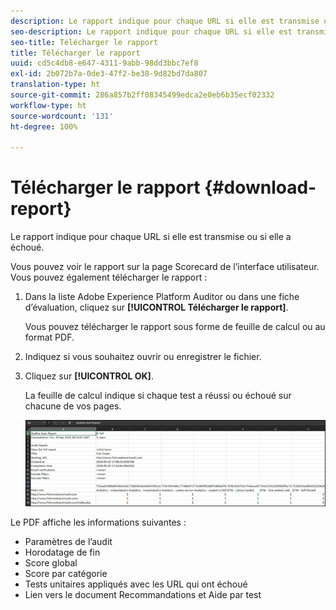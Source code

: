 ```yaml
---
description: Le rapport indique pour chaque URL si elle est transmise ou si elle a échoué.
seo-description: Le rapport indique pour chaque URL si elle est transmise ou si elle a échoué.
seo-title: Télécharger le rapport
title: Télécharger le rapport
uuid: cd5c4db8-e647-4311-9abb-98dd3bbc7ef8
exl-id: 2b072b7a-0de3-47f2-be38-9d82bd7da807
translation-type: ht
source-git-commit: 286a857b2ff08345499edca2e0eb6b35ecf02332
workflow-type: ht
source-wordcount: '131'
ht-degree: 100%

---
```


# Télécharger le rapport {#download-report}

Le rapport indique pour chaque URL si elle est transmise ou si elle a échoué.

Vous pouvez voir le rapport sur la page Scorecard de l’interface utilisateur. Vous pouvez également télécharger le rapport :

1. Dans la liste Adobe Experience Platform Auditor ou dans une fiche d’évaluation, cliquez sur **[!UICONTROL Télécharger le rapport]**.

   Vous pouvez télécharger le rapport sous forme de feuille de calcul ou au format PDF.
1. Indiquez si vous souhaitez ouvrir ou enregistrer le fichier.

1. Cliquez sur **[!UICONTROL OK]**.

   La feuille de calcul indique si chaque test a réussi ou échoué sur chacune de vos pages.

   ![](assets/sheet.png)

Le PDF affiche les informations suivantes :

* Paramètres de l’audit
* Horodatage de fin
* Score global
* Score par catégorie
* Tests unitaires appliqués avec les URL qui ont échoué
* Lien vers le document Recommandations et Aide par test
